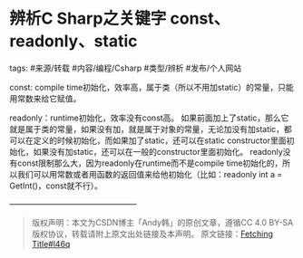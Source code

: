 # 辨析C Sharp之关键字 const、readonly、static
tags: #来源/转载 #内容/编程/Csharp #类型/辨析 #发布/个人网站 

const: compile time初始化，效率高，属于类（所以不用加static）的常量，只能用常数来给它赋值。 

readonly：runtime初始化，效率没有const高。
	如果前面加上了static，那么它就是属于类的常量，如果没有加，就是属于对象的常量，无论加没有加static，都可以在定义的时候初始化，而如果加了static，还可以在static constructor里面初始化，如果没有加static，还可以在一般的constructor里面初始化。
	readonly没有const限制那么大，因为readonly在runtime而不是compile time初始化的，所以我们可以用常数或者用函数的返回值来给他初始化（比如：readonly int a = GetInt()，const就不行）。

————————————————

> 版权声明：本文为CSDN博主「Andy韩」的原创文章，遵循CC 4.0 BY-SA版权协议，转载请附上原文出处链接及本声明。
原文链接：[Fetching Title#l46q](https://blog.csdn.net/andyhan_1001/article/details/80331460)

